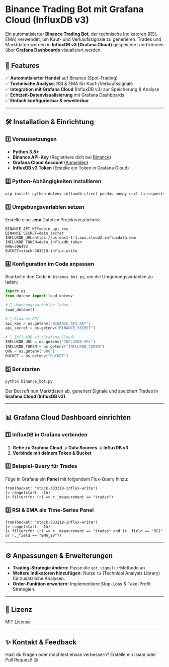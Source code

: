 # Binance Trading Bot mit Grafana Cloud (InfluxDB v3)

Ein automatisierter **Binance Trading Bot**, der technische Indikatoren (RSI, EMA) verwendet, um Kauf- und Verkaufssignale zu generieren. Trades und Marktdaten werden in **InfluxDB v3 (Grafana Cloud)** gespeichert und können über **Grafana Dashboards** visualisiert werden.

## 🚀 Features
✅ **Automatisierter Handel** auf Binance (Spot-Trading)  
✅ **Technische Analyse**: RSI & EMA für Kauf-/Verkaufssignale  
✅ **Integration mit Grafana Cloud** (InfluxDB v3) zur Speicherung & Analyse  
✅ **Echtzeit-Datenvisualisierung** mit Grafana Dashboards  
✅ **Einfach konfigurierbar & erweiterbar**  

---

## 🛠 Installation & Einrichtung
### 1️⃣ Voraussetzungen
- **Python 3.8+**
- **Binance API-Key** (Registriere dich bei [Binance](https://www.binance.com))
- **Grafana Cloud Account** ([Anmelden](https://grafana.com/cloud))
- **InfluxDB v3 Token** (Erstelle ein Token in Grafana Cloud)

### 2️⃣ Python-Abhängigkeiten installieren
```bash
pip install python-dotenv influxdb-client pandas numpy ccxt ta requests
```

### 3️⃣ Umgebungsvariablen setzen
Erstelle eine **.env** Datei im Projektverzeichnis:
```env
BINANCE_API_KEY=dein_api_key
BINANCE_SECRET=dein_secret
INFLUXDB_URL=https://us-east-1-1.aws.cloud2.influxdata.com
INFLUXDB_TOKEN=dein_influxdb_token
ORG=306492
BUCKET=stack-303219-influx-write
```

### 4️⃣ Konfiguration im Code anpassen
Bearbeite den Code in `binance_bot.py`, um die Umgebungsvariablen zu laden:
```python
import os
from dotenv import load_dotenv

# 📌 Umgebungsvariablen laden
load_dotenv()

# 📌 Binance API
api_key = os.getenv("BINANCE_API_KEY")
api_secret = os.getenv("BINANCE_SECRET")

# 📌 InfluxDB v3 (Grafana Cloud)
INFLUXDB_URL = os.getenv("INFLUXDB_URL")
INFLUXDB_TOKEN = os.getenv("INFLUXDB_TOKEN")
ORG = os.getenv("ORG")
BUCKET = os.getenv("BUCKET")
```

### 5️⃣ Bot starten
```bash
python binance_bot.py
```
Der Bot ruft nun Marktdaten ab, generiert Signale und speichert Trades in **Grafana Cloud (InfluxDB v3)**.

---

## 📊 Grafana Cloud Dashboard einrichten
### 1️⃣ InfluxDB in Grafana verbinden
1. **Gehe zu Grafana Cloud → Data Sources → InfluxDB v3**
2. **Verbinde mit deinem Token & Bucket**

### 2️⃣ Beispiel-Query für Trades
Füge in Grafana ein **Panel** mit folgendem Flux-Query hinzu:
```flux
from(bucket: "stack-303219-influx-write")
|> range(start: -1h)
|> filter(fn: (r) => r._measurement == "trades")
```

### 3️⃣ RSI & EMA als Time-Series Panel
```flux
from(bucket: "stack-303219-influx-write")
|> range(start: -1h)
|> filter(fn: (r) => r._measurement == "trades" and (r._field == "RSI" or r._field == "EMA_20"))
```

---

## ⚙️ Anpassungen & Erweiterungen
- **Trading-Strategie ändern:** Passe die `get_signal()`-Methode an.
- **Weitere Indikatoren hinzufügen:** Nutze `ta` (Technical Analysis Library) für zusätzliche Analysen.
- **Order-Funktion erweitern:** Implementiere Stop-Loss & Take-Profit Strategien.

---

## 📜 Lizenz
MIT License

---

## ✨ Kontakt & Feedback
Hast du Fragen oder möchtest etwas verbessern? Erstelle ein Issue oder Pull Request! 😊

